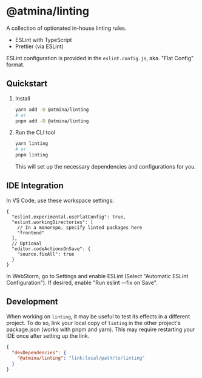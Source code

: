 # @atmina/linting

A collection of optionated in-house linting rules.

- ESLint with TypeScript
- Prettier (via ESLint)

ESLint configuration is provided in the `eslint.config.js`, aka. "Flat Config" format.

## Quickstart

1. Install
   ```sh
   yarn add -D @atmina/linting
   # or
   pnpm add -D @atmina/linting
   ```
2. Run the CLI tool
   ```sh
   yarn linting
   # or
   pnpm linting
   ```
   This will set up the necessary dependencies and configurations for you.

## IDE Integration
In VS Code, use these workspace settings:

```json5
{
  "eslint.experimental.useFlatConfig": true,
  "eslint.workingDirectories": [
    // In a monorepo, specify linted packages here
    "frontend"
  ],
  // Optional
  "editor.codeActionsOnSave": {
    "source.fixAll": true
  }
}
```

In WebStorm, go to Settings and enable ESLint (Select "Automatic ESLint Configuration"). If desired, enable
"Run eslint --fix on Save".

## Development
When working on `linting`, it may be useful to test its effects in a different project. To do so, link your local copy
of `linting` in the other project's package.json (works with pnpm and yarn). This may require restarting your IDE once
after setting up the link.

```JSON
{
  "devDependencies": {
    "@atmina/linting": "link:local/path/to/linting"
  }
}
```

